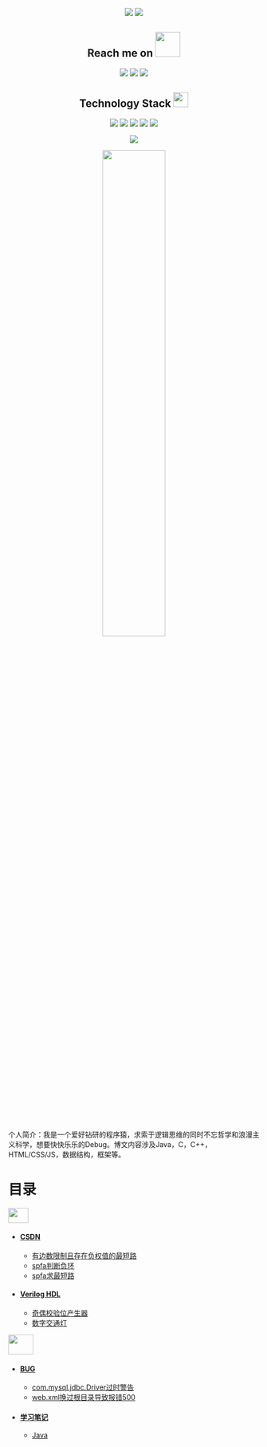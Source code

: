 <!--### Hi there 👋

**Joycer-hack/Joycer-hack** is a ✨ _special_ ✨ repository because its `README.md` (this file) appears on your GitHub profile.

Here are some ideas to get you started:

- 🔭 I’m currently working on ...
- 🌱 I’m currently learning ...
- 👯 I’m looking to collaborate on ...
- 🤔 I’m looking for help with ...
- 💬 Ask me about ...
- 📫 How to reach me: ...
- 😄 Pronouns: ...
- ⚡ Fun fact: ...
[![trophy](https://github-profile-trophy.vercel.app/?username=Joycer-hack)](https://github.com/ryo-ma/github-profile-trophy)

<h3 align="left">Connect with me:</h3>
<p align="left">
  <a href="https://gitee.com/Joycer-hack" target="blank"><img align="center" src="https://xingqiu-tuchuang-1256524210.cos.ap-shanghai.myqcloud.com/4379/git.jpg" alt="" height="30" width="40" /></a>
  <a href="https://www.xnani.online" target="_blank"><img align="center" src="https://xingqiu-tuchuang-1256524210.cos.ap-shanghai.myqcloud.com/4379/WebPage.png" alt="" height="40" width="40" /></a>
</p>
-->

<p align = "center">
  <img src = "https://github-readme-stats.vercel.app/api?username=Joycer-hack&show_icons=true&theme=tokyonight&line_height=27">
  <img src = "https://github-readme-stats.vercel.app/api/top-langs/?username=Joycer-hack&theme=radical">
</p>

<h2 align="center">Reach me on <img src="https://media.giphy.com/media/mGcNjsfWAjY5AEZNw6/giphy.gif" width="50"></h2>
<p align="center">
  <!--
<img src="https://img.shields.io/badge/-JavaScript-black?style=flat-square&logo=javascript"/>
<img src="https://img.shields.io/badge/-Nodejs-black?style=flat-square&logo=Node.js"/>
<img src="https://img.shields.io/badge/-Expressjs-black?style=flat-square&logo=Express.js"/>
<img src="https://img.shields.io/badge/-React-black?style=flat-square&logo=react"/>
<img src="https://img.shields.io/badge/-MongoDB-black?style=flat-square&logo=mongodb"/>
-->
<img src="https://img.shields.io/badge/-MySQL-black?style=flat-square&logo=mysql"/>
<img src="https://img.shields.io/badge/-Git-black?style=flat-square&logo=git"/>
<img src="https://img.shields.io/badge/-GitHub-black?style=flat-square&logo=github"/>
</p>
<p align="center">
<h2 align="center">Technology Stack <img src="https://media.giphy.com/media/WUlplcMpOCEmTGBtBW/giphy.gif" width="30"></h2>


<p align="center">
<img src="https://img.shields.io/badge/C-00599C?style=flat-square&logo=c&logoColor=white"/>
<img src="https://img.shields.io/badge/-java-E34A86?style=flat-square&logo=java"/>
<img src="https://img.shields.io/badge/-C++-00599C?style=flat-square&logo=c"/>
<img src="https://img.shields.io/badge/-HTML5-E34F26?style=flat-square&logo=html5&logoColor=white"/>
<img src="https://img.shields.io/badge/-CSS3-1572B6?style=flat-square&logo=css3"/>
  <!--
<img src="https://img.shields.io/badge/-Bootstrap-563D7C?style=flat-square&logo=bootstrap"/>
<img src="https://img.shields.io/badge/-Heroku-430098?style=flat-square&logo=heroku"/>
-->
</p>


 
<p align = "center">
 <img src="https://activity-graph.herokuapp.com/graph?username=Joycer-hack&theme=redical">
</p>

<p align = "center">
<img width="50%" src="https://github-readme-streak-stats.herokuapp.com/?user=Joycer-hack&show_icons=true&locale=en&layout=compact&theme=radical&line_height=0" />
</p>


个人简介：我是一个爱好钻研的程序猿，求索于逻辑思维的同时不忘哲学和浪漫主义科学，想要快快乐乐的Debug。博文内容涉及Java，C，C++，HTML/CSS/JS，数据结构，框架等。






# 目录

<a align="center" href="https://gitee.com/Joycer-hack" target="blank"><img align="center" src="https://xingqiu-tuchuang-1256524210.cos.ap-shanghai.myqcloud.com/4379/%E5%BE%AE%E4%BF%A1%E5%9B%BE%E7%89%87_20220920101457.png" alt="" height="30" width="40" /></a>

- ####   [CSDN](https://blog.csdn.net/weixin_46047677/category_11653961.html)
  
  - [有边数限制且存在负权值的最短路](https://blog.csdn.net/weixin_46047677/article/details/123686401)
  - [spfa判断负环](https://blog.csdn.net/weixin_46047677/article/details/123705120)
  - [spfa求最短路](https://blog.csdn.net/weixin_46047677/article/details/123688545)

- ####  [Verilog HDL](https://blog.csdn.net/weixin_46047677/category_11722353.html)
  
  - [奇偶校验位产生器](https://blog.csdn.net/weixin_46047677/article/details/123837647)
  - [数字交通灯](https://blog.csdn.net/weixin_46047677/article/details/124033863)
  
  
<a href="https://www.xnani.online" target="_blank"><img align="center" src="https://xingqiu-tuchuang-1256524210.cos.ap-shanghai.myqcloud.com/4379/%E5%BE%AE%E4%BF%A1%E5%9B%BE%E7%89%87_20220920102043.png" alt="" height="40" width="50" /></a>

- #### [BUG](https://www.xnani.online/category/bug)
  - [com.mysql.jdbc.Driver过时警告](https://www.xnani.online/2022/09/17/15.html)
  - [web.xml换过根目录导致报错500](https://www.xnani.online/2022/09/19/83.html)


- ####  [学习笔记](https://www.xnani.online/category/%e5%ad%a6%e4%b9%a0%e7%ac%94%e8%ae%b0)
  - [Java](https://www.xnani.online/2022/09/19/88.html)





